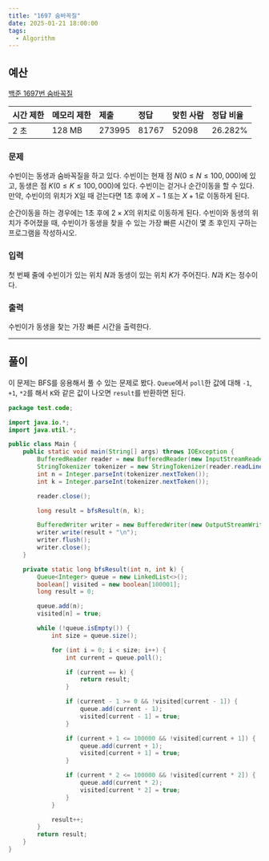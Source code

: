 ```yaml
---
title: "1697 숨바꼭질"
date: 2025-01-21 18:00:00
tags: 
  - Algorithm
---
```


## 예산
[백준 1697번 숨바꼭질](https://www.acmicpc.net/problem/1697)

| 시간 제한 | 메모리 제한 | 제출     | 정답    | 맞힌 사람 | 정답 비율   |
|:------|:-------|:-------|:------|:------|:--------|
| 2 초   | 128 MB | 273995 | 81767 | 52098 | 26.282% |

### 문제

수빈이는 동생과 숨바꼭질을 하고 있다. 수빈이는 현재 점 $N(0 ≤ N ≤ 100,000)$에 있고, 
동생은 점 $K(0 ≤ K ≤ 100,000)$에 있다. 수빈이는 걷거나 순간이동을 할 수 있다. 
만약, 수빈이의 위치가 X일 때 걷는다면 1초 후에 $X-1$ 또는 $X+1$로 이동하게 된다. <br>

순간이동을 하는 경우에는 1초 후에 $2 \times X$의 위치로 이동하게 된다.
수빈이와 동생의 위치가 주어졌을 때, 수빈이가 동생을 찾을 수 있는 가장 빠른 시간이 몇 초 후인지 구하는 프로그램을 작성하시오.

### 입력

첫 번째 줄에 수빈이가 있는 위치 $N$과 동생이 있는 위치 $K$가 주어진다. $N$과 $K$는 정수이다.

### 출력

수빈이가 동생을 찾는 가장 빠른 시간을 출력한다.

---

## 풀이

이 문제는 BFS를 응용해서 풀 수 있는 문제로 봤다.
`Queue`에서 `poll`한 값에 대해 `-1`, `+1`, `*2`를 해서 `K`와 같은 값이 나오면 `result`를 반환하면 된다.

```java
package test.code;

import java.io.*;
import java.util.*;

public class Main {
    public static void main(String[] args) throws IOException {
        BufferedReader reader = new BufferedReader(new InputStreamReader(System.in));
        StringTokenizer tokenizer = new StringTokenizer(reader.readLine());
        int n = Integer.parseInt(tokenizer.nextToken());
        int k = Integer.parseInt(tokenizer.nextToken());

        reader.close();

        long result = bfsResult(n, k);

        BufferedWriter writer = new BufferedWriter(new OutputStreamWriter(System.out));
        writer.write(result + "\n");
        writer.flush();
        writer.close();
    }

    private static long bfsResult(int n, int k) {
        Queue<Integer> queue = new LinkedList<>();
        boolean[] visited = new boolean[100001];
        long result = 0;

        queue.add(n);
        visited[n] = true;

        while (!queue.isEmpty()) {
            int size = queue.size();

            for (int i = 0; i < size; i++) {
                int current = queue.poll();

                if (current == k) {
                    return result;
                }

                if (current - 1 >= 0 && !visited[current - 1]) {
                    queue.add(current - 1);
                    visited[current - 1] = true;
                }

                if (current + 1 <= 100000 && !visited[current + 1]) {
                    queue.add(current + 1);
                    visited[current + 1] = true;
                }

                if (current * 2 <= 100000 && !visited[current * 2]) {
                    queue.add(current * 2);
                    visited[current * 2] = true;
                }
            }

            result++;
        }
        return result;
    }
}
```